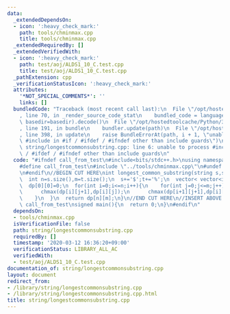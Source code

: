 ```yaml
---
data:
  _extendedDependsOn:
  - icon: ':heavy_check_mark:'
    path: tools/chminmax.cpp
    title: tools/chminmax.cpp
  _extendedRequiredBy: []
  _extendedVerifiedWith:
  - icon: ':heavy_check_mark:'
    path: test/aoj/ALDS1_10_C.test.cpp
    title: test/aoj/ALDS1_10_C.test.cpp
  _pathExtension: cpp
  _verificationStatusIcon: ':heavy_check_mark:'
  attributes:
    '*NOT_SPECIAL_COMMENTS*': ''
    links: []
  bundledCode: "Traceback (most recent call last):\n  File \"/opt/hostedtoolcache/Python/3.8.5/x64/lib/python3.8/site-packages/onlinejudge_verify/documentation/build.py\"\
    , line 70, in _render_source_code_stat\n    bundled_code = language.bundle(stat.path,\
    \ basedir=basedir).decode()\n  File \"/opt/hostedtoolcache/Python/3.8.5/x64/lib/python3.8/site-packages/onlinejudge_verify/languages/cplusplus.py\"\
    , line 191, in bundle\n    bundler.update(path)\n  File \"/opt/hostedtoolcache/Python/3.8.5/x64/lib/python3.8/site-packages/onlinejudge_verify/languages/cplusplus_bundle.py\"\
    , line 398, in update\n    raise BundleErrorAt(path, i + 1, \"unable to process\
    \ #include in #if / #ifdef / #ifndef other than include guards\")\nonlinejudge_verify.languages.cplusplus_bundle.BundleErrorAt:\
    \ string/longestcommonsubstring.cpp: line 6: unable to process #include in #if\
    \ / #ifdef / #ifndef other than include guards\n"
  code: "#ifndef call_from_test\n#include<bits/stdc++.h>\nusing namespace std;\n\n\
    #define call_from_test\n#include \"../tools/chminmax.cpp\"\n#undef call_from_test\n\
    \n#endif\n//BEGIN CUT HERE\nint longest_common_substring(string s,string t){\n\
    \  int n=s.size(),m=t.size();\n  s+='$';t+='%';\n  vector< vector<int> > dp(n+2,vector<int>(m+2,-(n+m)));\n\
    \  dp[0][0]=0;\n  for(int i=0;i<=n;i++){\n    for(int j=0;j<=m;j++){\n      chmax(dp[i+1][j],dp[i][j]);\n\
    \      chmax(dp[i][j+1],dp[i][j]);\n      chmax(dp[i+1][j+1],dp[i][j]+(s[i]==t[j]));\n\
    \    }\n  }\n  return dp[n][m];\n}\n//END CUT HERE\n//INSERT ABOVE HERE\n#ifndef\
    \ call_from_test\nsigned main(){\n  return 0;\n}\n#endif\n"
  dependsOn:
  - tools/chminmax.cpp
  isVerificationFile: false
  path: string/longestcommonsubstring.cpp
  requiredBy: []
  timestamp: '2020-03-12 16:36:20+09:00'
  verificationStatus: LIBRARY_ALL_AC
  verifiedWith:
  - test/aoj/ALDS1_10_C.test.cpp
documentation_of: string/longestcommonsubstring.cpp
layout: document
redirect_from:
- /library/string/longestcommonsubstring.cpp
- /library/string/longestcommonsubstring.cpp.html
title: string/longestcommonsubstring.cpp
---
```

